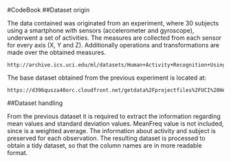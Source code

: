 #CodeBook 
##Dataset origin

The data contained was originated from an experiment, where 30 subjects using a smartphone with sensors (accelerometer and gyroscope), underwent a set of activities. The measures are collected from each sensor for every axis (X, Y and Z). Additionally operations and transformations are made over the obtained measures.

    http://archive.ics.uci.edu/ml/datasets/Human+Activity+Recognition+Using+Smartphones 
  
The base dataset obtained from the previous experiment is located at:

    https://d396qusza40orc.cloudfront.net/getdata%2Fprojectfiles%2FUCI%20HAR%20Dataset.zip 

##Dataset handling

  From the previous dataset it is required to extract the information regarding mean values and standard deviation values. MeanFreq value is not included, since is a weighted average. The information about activity and subject is preserved for each observation.
  The resulting dataset is processed to obtain a tidy dataset, so that the column names are in more readable format.
